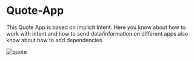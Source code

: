# Quote-App

This Quote App is based on  Implicit Intent.
Here you know about how to work with intent and how to send data/information on different apps also know about how to add dependencies.

![quote](https://user-images.githubusercontent.com/71587065/99186642-b2d7a300-2777-11eb-9c7f-499471772cec.jpg)

